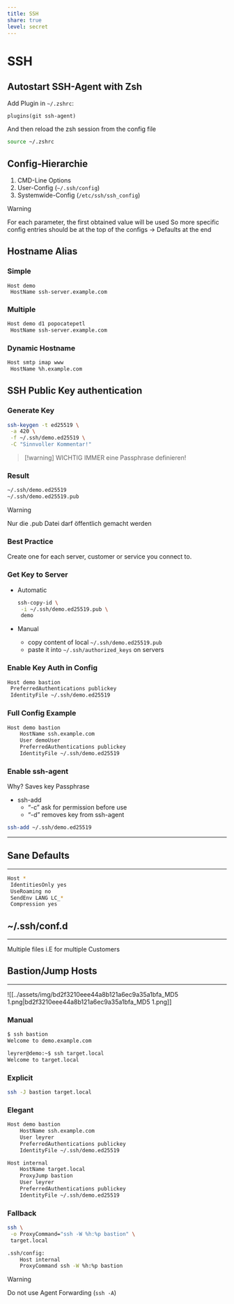 ```yaml
---
title: SSH
share: true
level: secret
---
```


# SSH
## Autostart SSH-Agent with Zsh
Add Plugin in `~/.zshrc`:
```
plugins(git ssh-agent)
```
And then reload the zsh session from the config file
```sh
source ~/.zshrc
```

## Config-Hierarchie
1. CMD-Line Options
2. User-Config (`~/.ssh/config`)
3. Systemwide-Config (`/etc/ssh/ssh_config`)

> [!warning]
>  For each parameter, the first obtained value will be used 
>  So more specific config entries should be at the top of the configs 
>  $\rightarrow$ Defaults at the end

## Hostname Alias
### Simple
```shell
Host demo
 HostName ssh-server.example.com
```

### Multiple
```bash
Host demo d1 popocatepetl
 HostName ssh-server.example.com
```

### Dynamic Hostname
```bash
Host smtp imap www
 HostName %h.example.com
```

## SSH Public Key authentication
### Generate Key
```bash
ssh-keygen -t ed25519 \
 -a 420 \
 -f ~/.ssh/demo.ed25519 \
 -C "Sinnvoller Kommentar!"
```

> [!warning] WICHTIG
IMMER eine Passphrase definieren!

### Result

```bash
~/.ssh/demo.ed25519
~/.ssh/demo.ed25519.pub
```

>[!warning]
Nur die .pub Datei darf öffentlich gemacht werden

### Best Practice

Create one for each server, customer or service you connect to.

### Get Key to Server

- Automatic
    
    ```bash
    ssh-copy-id \
     -i ~/.ssh/demo.ed25519.pub \
     demo
    ```
    
- Manual
    - copy content of local
    `~/.ssh/demo.ed25519.pub`
    - paste it into `~/.ssh/authorized_keys` on
    servers

### Enable Key Auth in Config

```bash
Host demo bastion
 PreferredAuthentications publickey
 IdentityFile ~/.ssh/demo.ed25519
```

### Full Config Example

```bash
Host demo bastion
	HostName ssh.example.com
	User demoUser
	PreferredAuthentications publickey
	IdentityFile ~/.ssh/demo.ed25519
```

### Enable ssh-agent

Why? Saves key Passphrase

- ssh-add
    - “-c” ask for permission before use
    - “-d” removes key from ssh-agent

```bash
ssh-add ~/.ssh/demo.ed25519
```

---

## Sane Defaults

---

```bash
Host *
 IdentitiesOnly yes
 UseRoaming no
 SendEnv LANG LC_*
 Compression yes
```

## ~/.ssh/conf.d

---

Multiple files i.E for multiple Customers

## Bastion/Jump Hosts

---

![[../assets/img/bd2f3210eee44a8b121a6ec9a35a1bfa_MD5 1.png|bd2f3210eee44a8b121a6ec9a35a1bfa_MD5 1.png]]

### Manual

```bash
$ ssh bastion
Welcome to demo.example.com

leyrer@demo:~$ ssh target.local
Welcome to target.local
```

### Explicit

```bash
ssh -J bastion target.local
```

### Elegant

```bash
Host demo bastion
	HostName ssh.example.com
	User leyrer
	PreferredAuthentications publickey
	IdentityFile ~/.ssh/demo.ed25519

Host internal
	HostName target.local
	ProxyJump bastion
	User leyrer
	PreferredAuthentications publickey
	IdentityFile ~/.ssh/demo.ed25519
```

### Fallback

```bash
ssh \
 -o ProxyCommand="ssh -W %h:%p bastion" \
 target.local
```

```bash
.ssh/config:
	Host internal
	ProxyCommand ssh -W %h:%p bastion
```

>[!warning]
>Do not use Agent Forwarding (`ssh -A`)
